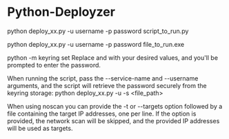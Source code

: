 # Python-Deployzer

python deploy_xx.py -u username -p password script_to_run.py

python deploy_xx.py -u username -p password file_to_run.exe

python -m keyring set <service-name> <username>
Replace <service-name> and <username> with your desired values, and you'll be prompted to enter the password.

When running the script, pass the --service-name and --username arguments, and the script will retrieve the password securely from the keyring storage:
python deploy_xx.py -u <username> -s <service-name> <file_path>

When using noscan you can provide the -t or --targets option followed by a file containing the target IP addresses, one per line. If the option is provided, the network scan will be skipped, and the provided IP addresses will be used as targets.
